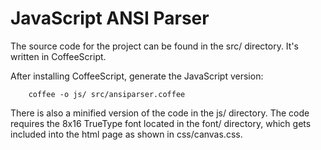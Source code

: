 JavaScript ANSI Parser
======================

The source code for the project can be found in the src/ directory. It's written in CoffeeScript.

After installing CoffeeScript, generate the JavaScript version:

        coffee -o js/ src/ansiparser.coffee

There is also a minified version of the code in the js/ directory. The code requires the 8x16 TrueType font located in the font/ directory, which gets included into the html page as shown in css/canvas.css.
